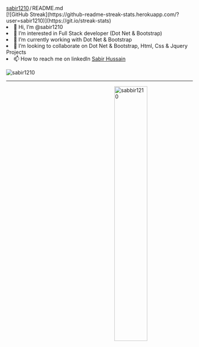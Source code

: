 
<div class="Box-body p-4">
    <div class="d-flex flex-justify-between">
      <div class="text-mono text-small mb-3">
        <a href="/sabir1210/SabirKhaaki" class="no-underline Link--primary">sabir1210</a><span class="color-fg-muted d-inline-block" style="padding:0px 2px;">/</span>README<span class="color-fg-muted">.md</span>
      </div>
   [![GitHub Streak](https://github-readme-streak-stats.herokuapp.com/?user=sabir1210)](https://git.io/streak-stats)

<li><g-emoji class="g-emoji" alias="wave" fallback-src="https://github.githubassets.com/images/icons/emoji/unicode/1f44b.png">👋</g-emoji> Hi, I’m @sabir1210</li>
<li><g-emoji class="g-emoji" alias="eyes" fallback-src="https://github.githubassets.com/images/icons/emoji/unicode/1f440.png">👀</g-emoji> I’m interested in Full Stack developer (Dot Net & Bootstrap)</li>
<li><g-emoji class="g-emoji" alias="seedling" fallback-src="https://github.githubassets.com/images/icons/emoji/unicode/1f331.png">🌱</g-emoji> I’m currently working with Dot Net & Bootstrap</li>
<li><g-emoji class="g-emoji" alias="revolving_hearts" fallback-src="https://github.githubassets.com/images/icons/emoji/unicode/1f49e.png">💞️</g-emoji> I’m looking to collaborate on Dot Net & Bootstrap, Html, Css & Jquery Projects</li>
<li><g-emoji class="g-emoji" alias="mailbox" fallback-src="https://github.githubassets.com/images/icons/emoji/unicode/1f4eb.png">📫</g-emoji> How to reach me on linkedIn <a href="https://www.linkedin.com/in/sabir-hussain-a889aa137/" rel="nofollow">Sabir Hussain</a></li>
</ul>

  </div>
<p align="left">
  <img src="https://komarev.com/ghpvc/?username=sabir1210&label=Profile%20views&color=129e00&style=plastic" alt="sabir1210" /> </p>
<hr/>

<span>
  <p><img align="right" width="42%" src="https://github-readme-stats.vercel.app/api/top-langs?username=sabir1210&show_icons=true&locale=en&layout=compact" alt="sabbir1210" /></p>
</span>

